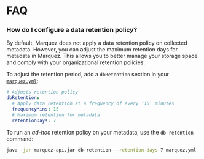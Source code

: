 # FAQ

### How do I configure a data retention policy?

By default, Marquez does not apply a data retention policy on collected metadata. However, you can adjust the maximum retention days for metadata in Marquez. This allows you to better manage your storage space and comply with your organizational retention policies.

To adjust the retention period, add a `dbRetention` section in your [`marquez.yml`](https://github.com/MarquezProject/marquez/blob/main/marquez.example.yml):

```yaml
# Adjusts retention policy
dbRetention:
  # Apply data retention at a frequency of every '15' minutes
  frequencyMins: 15
  # Maximum retention for metadata
  retentionDays: 7
```

To run an _ad-hoc_ retention policy on your metadata, use the `db-retention` command:

```bash
java -jar marquez-api.jar db-retention --retention-days 7 marquez.yml
```
